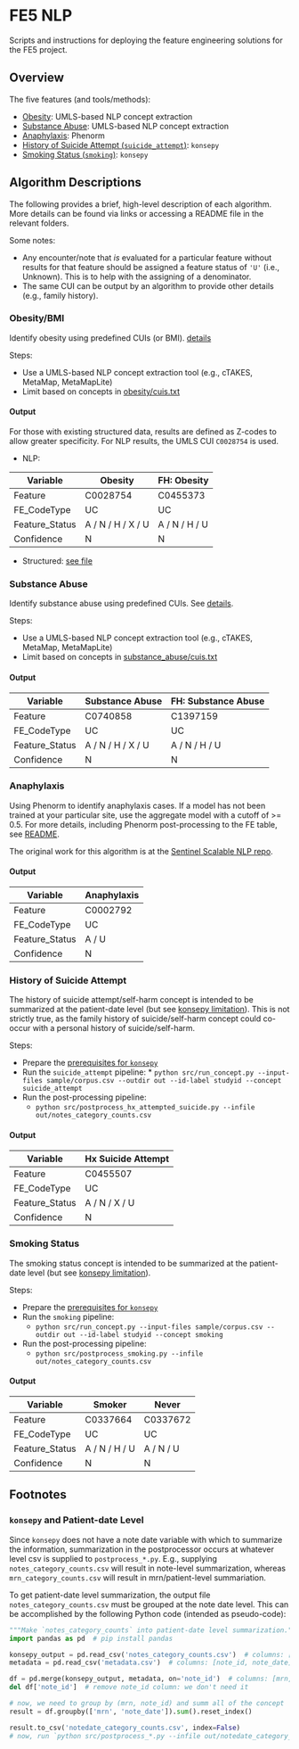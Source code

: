 # FE5 NLP

Scripts and instructions for deploying the feature engineering solutions for the FE5 project.

## Overview

The five features (and tools/methods):

* [Obesity](#obesitybmi): UMLS-based NLP concept extraction
* [Substance Abuse](#substance-abuse): UMLS-based NLP concept extraction
* [Anaphylaxis](#anaphylaxis): Phenorm
* [History of Suicide Attempt (`suicide_attempt`)](#history-of-suicide-attempt): `konsepy`
* [Smoking Status (`smoking`)](#smoking-status): `konsepy`

## Algorithm Descriptions

The following provides a brief, high-level description of each algorithm. More details can be found via links or
accessing a README file in the relevant folders.

Some notes:

* Any encounter/note that *is* evaluated for a particular feature without results for that feature should be assigned a
  feature status of `'U'` (i.e., Unknown). This is to help with the assigning of a denominator.
* The same CUI can be output by an algorithm to provide other details (e.g., family history).

### Obesity/BMI

Identify obesity using predefined CUIs (or BMI). [details](obesity/README.md)

Steps:

* Use a UMLS-based NLP concept extraction tool (e.g., cTAKES, MetaMap, MetaMapLite)
* Limit based on concepts in [obesity/cuis.txt](obesity/cuis.txt)

#### Output

For those with existing structured data, results are defined as Z-codes to allow greater specificity. For NLP results,
the UMLS CUI `C0028754` is used.

* NLP:

| Variable       | Obesity           | FH: Obesity   |
|----------------|-------------------|---------------|
| Feature        | C0028754          | C0455373      |
| FE_CodeType    | UC                | UC            |
| Feature_Status | A / N / H / X / U | A / N / H / U |
| Confidence     | N                 | N             |

* Structured: [see file](obesity/zcodes.csv)

### Substance Abuse

Identify substance abuse using predefined CUIs. See [details](substance_abuse/README.md).

Steps:

* Use a UMLS-based NLP concept extraction tool (e.g., cTAKES, MetaMap, MetaMapLite)
* Limit based on concepts in [substance_abuse/cuis.txt](substance_abuse/cuis.txt)

#### Output

| Variable       | Substance Abuse   | FH: Substance Abuse |
|----------------|-------------------|---------------------|
| Feature        | C0740858          | C1397159            |
| FE_CodeType    | UC                | UC                  |
| Feature_Status | A / N / H / X / U | A / N / H / U       |
| Confidence     | N                 | N                   |

### Anaphylaxis

Using Phenorm to identify anaphylaxis cases. If a model has not been trained at your particular site, use the aggregate model with a cutoff of >= 0.5. For more details, including Phenorm post-processing to the FE table,
see [README](anaphylaxis/README.md).

The original work for this algorithm is at
the [Sentinel Scalable NLP repo](https://github.com/kpwhri/Sentinel-Scalable-NLP?tab=readme-ov-file#prediction-modeling-quick-start).

#### Output

| Variable       | Anaphylaxis |
|----------------|-------------|
| Feature        | C0002792    |
| FE_CodeType    | UC          |
| Feature_Status | A / U       |
| Confidence     | N           |

### History of Suicide Attempt

The history of suicide attempt/self-harm concept is intended to be summarized at the patient-date level (but
see [konsepy limitation](#konsepy-and-patient-date-level)). This is not strictly true, as the family history of
suicide/self-harm concept could co-occur with a personal history of suicide/self-harm.

Steps:

* Prepare the [prerequisites for `konsepy`](https://github.com/kpwhri/fe5_konsepy?tab=readme-ov-file#prerequisites)
* Run the `suicide_attempt` pipeline:
    *
  `python src/run_concept.py --input-files sample/corpus.csv --outdir out --id-label studyid --concept suicide_attempt`
* Run the post-processing pipeline:
    * `python src/postprocess_hx_attempted_suicide.py --infile out/notes_category_counts.csv`

#### Output

| Variable       | Hx Suicide Attempt |
|----------------|--------------------|
| Feature        | C0455507           |
| FE_CodeType    | UC                 |
| Feature_Status | A / N / X / U      |
| Confidence     | N                  |

### Smoking Status

The smoking status concept is intended to be summarized at the patient-date level (but
see [konsepy limitation](#konsepy-and-patient-date-level)).

Steps:

* Prepare the [prerequisites for `konsepy`](https://github.com/kpwhri/fe5_konsepy?tab=readme-ov-file#prerequisites)
* Run the `smoking` pipeline:
    * `python src/run_concept.py --input-files sample/corpus.csv --outdir out --id-label studyid --concept smoking`
* Run the post-processing pipeline:
    * `python src/postprocess_smoking.py --infile out/notes_category_counts.csv`

#### Output

| Variable       | Smoker        | Never        |
|----------------|---------------|--------------|
| Feature        | C0337664      | C0337672     |
| FE_CodeType    | UC            | UC           |
| Feature_Status | A / N / H / U | A / N / U    |
| Confidence     | N             | N            |

## Footnotes

### `konsepy` and Patient-date Level

Since `konsepy` does not have a note date variable with which to summarize the information, summarization in the
postprocessor occurs at whatever level csv is supplied to `postprocess_*.py`. E.g., supplying
`notes_category_counts.csv` will result in note-level summarization, whereas `mrn_category_counts.csv` will result in
mrn/patient-level summariation.

To get patient-date level summarization, the output file `notes_category_counts.csv` must be grouped at the note date
level. This can be accomplished by the following Python code (intended as pseudo-code):

```python
"""Make `notes_category_counts` into patient-date level summarization."""
import pandas as pd  # pip install pandas

konsepy_output = pd.read_csv('notes_category_counts.csv')  # columns: [mrn, note_id, ...]
metadata = pd.read_csv('metadata.csv')  # columns: [note_id, note_date]

df = pd.merge(konsepy_output, metadata, on='note_id')  # columns: [mrn, note_id, note_date, ...]
del df['note_id']  # remove note_id column: we don't need it

# now, we need to group by (mrn, note_id) and summ all of the concept
result = df.groupby(['mrn', 'note_date']).sum().reset_index()

result.to_csv('notedate_category_counts.csv', index=False)
# now, run `python src/postprocess_*.py --infile out/notedate_category_counts.csv`
```
